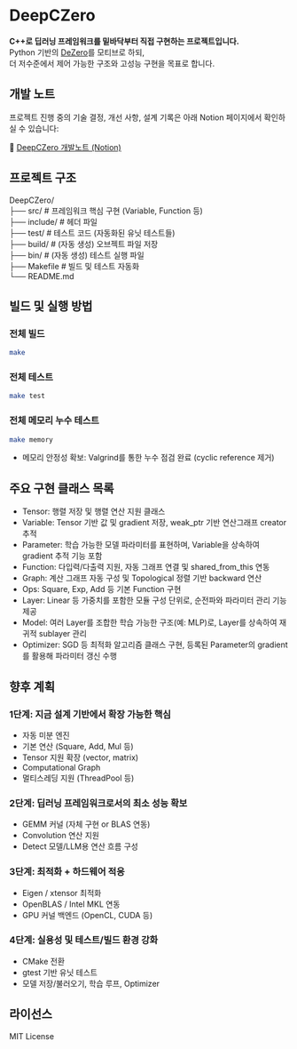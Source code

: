 # DeepCZero

**C++로 딥러닝 프레임워크를 밑바닥부터 직접 구현하는 프로젝트입니다.**  
Python 기반의 [DeZero](https://github.com/oreilly-japan/deep-learning-from-scratch-3)를 모티브로 하되,  
더 저수준에서 제어 가능한 구조와 고성능 구현을 목표로 합니다.  
  
## 개발 노트

프로젝트 진행 중의 기술 결정, 개선 사항, 설계 기록은 아래 Notion 페이지에서 확인하실 수 있습니다:

🔗 [DeepCZero 개발노트 (Notion)](https://www.notion.so/DeepCZero-1d2c4cd6527d80a69debd81ff4fb6f80)
  

## 프로젝트 구조
DeepCZero/  
├── src/  # 프레임워크 핵심 구현 (Variable, Function 등)  
├── include/  # 헤더 파일  
├── test/  # 테스트 코드 (자동화된 유닛 테스트들)  
├── build/  # (자동 생성) 오브젝트 파일 저장  
├── bin/  # (자동 생성) 테스트 실행 파일  
├── Makefile  # 빌드 및 테스트 자동화  
└── README.md   
  
## 빌드 및 실행 방법
### 전체 빌드
```bash
make
```   
### 전체 테스트
```bash
make test
```   
### 전체 메모리 누수 테스트
```bash
make memory
```   
- 메모리 안정성 확보: Valgrind를 통한 누수 점검 완료 (cyclic reference 제거)
  
## 주요 구현 클래스 목록
- Tensor: 행렬 저장 및 행렬 연산 지원 클래스
- Variable: Tensor 기반 값 및 gradient 저장, weak_ptr 기반 연산그래프 creator 추적
- Parameter: 학습 가능한 모델 파라미터를 표현하며, Variable을 상속하여 gradient 추적 기능 포함 
- Function: 다입력/다출력 지원, 자동 그래프 연결 및 shared_from_this 연동
- Graph: 계산 그래프 자동 구성 및 Topological 정렬 기반 backward 연산
- Ops: Square, Exp, Add 등 기본 Function 구현
- Layer: Linear 등 가중치를 포함한 모듈 구성 단위로, 순전파와 파라미터 관리 기능 제공
- Model: 여러 Layer를 조합한 학습 가능한 구조(예: MLP)로, Layer를 상속하여 재귀적 sublayer 관리
- Optimizer: SGD 등 최적화 알고리즘 클래스 구현, 등록된 Parameter의 gradient를 활용해 파라미터 갱신 수행

  
 ## 향후 계획
### 1단계: 지금 설계 기반에서 확장 가능한 핵심
- 자동 미분 엔진
- 기본 연산 (Square, Add, Mul 등)
- Tensor 지원 확장 (vector, matrix)
- Computational Graph
- 멀티스레딩 지원 (ThreadPool 등)  

### 2단계: 딥러닝 프레임워크로서의 최소 성능 확보
- GEMM 커널 (자체 구현 or BLAS 연동)
- Convolution 연산 지원
- Detect 모델/LLM용 연산 흐름 구성  

### 3단계: 최적화 + 하드웨어 적응
- Eigen / xtensor 최적화
- OpenBLAS / Intel MKL 연동
- GPU 커널 백엔드 (OpenCL, CUDA 등)  

### 4단계: 실용성 및 테스트/빌드 환경 강화
- CMake 전환
- gtest 기반 유닛 테스트
- 모델 저장/불러오기, 학습 루프, Optimizer  
  

## 라이선스
MIT License  
  
